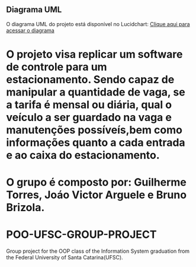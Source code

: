 ## Diagrama UML
O diagrama UML do projeto está disponível no Lucidchart:
[Clique aqui para acessar o diagrama](https://lucid.app/lucidchart/3b158cb7-4190-4139-b1e1-a1a67e36955e/edit?viewport_loc=-73%2C-285%2C2219%2C1140%2CHWEp-vi-RSFO&invitationId=inv_5d33ea0d-2fd1-46bb-a6a5-ea65473ab38b)

# O projeto visa replicar um software de controle para um estacionamento. Sendo capaz de manipular a quantidade de vaga, se a tarifa é mensal ou diária, qual o veículo a ser guardado na vaga e manutenções possíveís,bem como informações quanto a cada entrada e ao caixa do estacionamento.

# O grupo é composto por: Guilherme Torres, Joáo Victor Arguele e Bruno Brizola.

# POO-UFSC-GROUP-PROJECT
Group project for the OOP class of the Information System graduation from the Federal University of Santa Catarina(UFSC).

